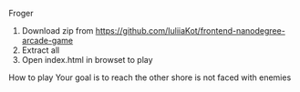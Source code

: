 Froger
1. Download zip  from https://github.com/IuliiaKot/frontend-nanodegree-arcade-game
2. Extract all
3. Open index.html in browset to play

How to play
Your goal is to reach the other shore is not faced with enemies
